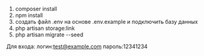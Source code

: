 1. composer install
2. npm install
3. создать файл .env на основе .env.example и подключить базу данных
4. php artisan storage:link
5. php artisan migrate --seed

Для входа:
логин:test@example.com
пароль:12341234
